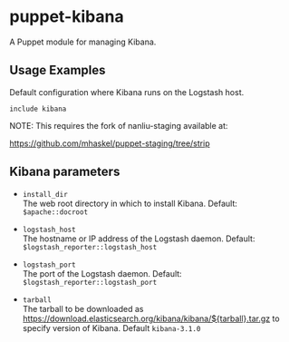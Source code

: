 # puppet-kibana

A Puppet module for managing Kibana.

## Usage Examples

Default configuration where Kibana runs on the Logstash host.

    include kibana

NOTE: This requires the fork of nanliu-staging available at:

https://github.com/mhaskel/puppet-staging/tree/strip

## Kibana parameters

* `install_dir`<br />
The web root directory in which to install Kibana.  Default: `$apache::docroot`

* `logstash_host`<br />
The hostname or IP address of the Logstash daemon.  Default: `$logstash_reporter::logstash_host`

* `logstash_port`<br />
The port of the Logstash daemon.  Default: `$logstash_reporter::logstash_port`

* `tarball`<br />
The tarball to be downloaded as https://download.elasticsearch.org/kibana/kibana/${tarball}.tar.gz to specify version of Kibana.  Default `kibana-3.1.0`
